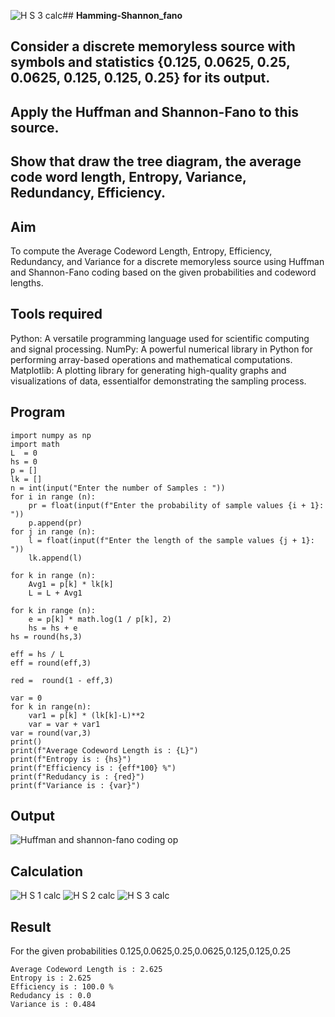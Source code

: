 ![H S 3 calc](https://github.com/user-attachments/assets/3dcaa20a-42df-4554-95d1-6e8886b196a6)## **Hamming-Shannon_fano**
## **Consider a discrete memoryless source with symbols and statistics {0.125, 0.0625, 0.25, 0.0625, 0.125, 0.125, 0.25} for its output.** 
## **Apply the Huffman and Shannon-Fano to this source.** 
## **Show that draw the tree diagram, the average code word length, Entropy, Variance, Redundancy, Efficiency.**

## **Aim**
To compute the Average Codeword Length, Entropy, Efficiency, Redundancy, and Variance for a discrete memoryless source using Huffman and Shannon-Fano coding based on the given probabilities and codeword lengths.

## **Tools required**
Python: A versatile programming language used for scientific computing and signal processing. NumPy: A powerful numerical library in Python for performing array-based operations and mathematical computations. Matplotlib: A plotting library for generating high-quality graphs and visualizations of data, essentialfor demonstrating the sampling process.

## **Program**
```
import numpy as np
import math 
L  = 0
hs = 0
p = []
lk = []
n = int(input("Enter the number of Samples : "))
for i in range (n): 
    pr = float(input(f"Enter the probability of sample values {i + 1}: "))  
    p.append(pr)
for j in range (n): 
    l = float(input(f"Enter the length of the sample values {j + 1}: "))  
    lk.append(l)

for k in range (n):
    Avg1 = p[k] * lk[k]
    L = L + Avg1

for k in range (n):
    e = p[k] * math.log(1 / p[k], 2)
    hs = hs + e
hs = round(hs,3)

eff = hs / L
eff = round(eff,3)

red =  round(1 - eff,3) 

var = 0
for k in range(n):
    var1 = p[k] * (lk[k]-L)**2
    var = var + var1
var = round(var,3)
print()
print(f"Average Codeword Length is : {L}")
print(f"Entropy is : {hs}")
print(f"Efficiency is : {eff*100} %")
print(f"Redudancy is : {red}")
print(f"Variance is : {var}")
```
## **Output**
![Huffman and shannon-fano coding op](https://github.com/user-attachments/assets/876168fb-c2b2-49fb-b315-9dbe43b3921c)  

## **Calculation**
![H S 1 calc](https://github.com/user-attachments/assets/5c7eee30-3f9f-4d02-bad4-ce85b9c16549)
![H S 2 calc](https://github.com/user-attachments/assets/d3b551e6-9c58-4b95-91a5-d237562b9a96)
![H S 3 calc](https://github.com/user-attachments/assets/2ba486a9-0820-46b6-bdaa-17efaf147172)


## **Result**
For the given probabilities 0.125,0.0625,0.25,0.0625,0.125,0.125,0.25
```
Average Codeword Length is : 2.625 
Entropy is : 2.625
Efficiency is : 100.0 %
Redudancy is : 0.0
Variance is : 0.484
```


